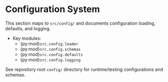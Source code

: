 # Configuration System

This section maps to `src/config/` and documents configuration loading, defaults, and logging.

- Key modules:
  - {py:mod}`src.config.loader`
  - {py:mod}`src.config.schemas`
  - {py:mod}`src.config.defaults`
  - {py:mod}`src.config.logging`

See repository root `config/` directory for runtime/testing configurations and schemas.

